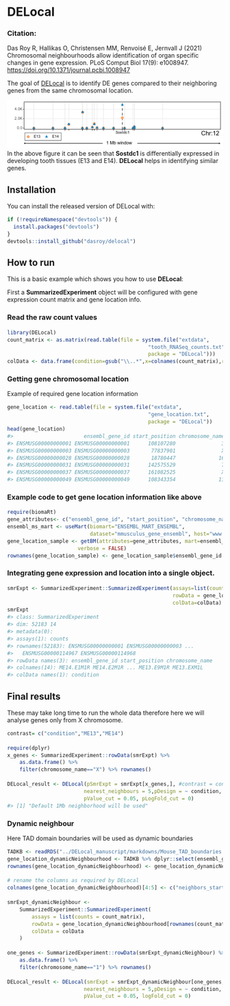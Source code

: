 
<!-- README.md is generated from README.Rmd. Please edit that file -->

# DELocal

### Citation:

Das Roy R, Hallikas O, Christensen MM, Renvoisé E, Jernvall J (2021)
Chromosomal neighbourhoods allow identification of organ specific
changes in gene expression. PLoS Comput Biol 17(9): e1008947.
<https://doi.org/10.1371/journal.pcbi.1008947>

<!-- badges: start -->
<!-- badges: end -->

The goal of [DELocal](https://doi.org/10.1371/journal.pcbi.1008947) is
to identify DE genes compared to their neighboring genes from the same
chromosomal location.

![neighbor](Sos.png)  
In the above figure it can be seen that **Sostdc1** is differentially
expressed in developing tooth tissues (E13 and E14). **DELocal** helps
in identifying similar genes.

## Installation

You can install the released version of DELocal with:

``` r
if (!requireNamespace("devtools")) {
  install.packages("devtools")
}
devtools::install_github("dasroy/delocal")
```

## How to run

This is a basic example which shows you how to use **DELocal**:

First a **SummarizedExperiment** object will be configured with gene
expression count matrix and gene location info.

### Read the raw count values

``` r
library(DELocal)
count_matrix <- as.matrix(read.table(file = system.file("extdata", 
                                              "tooth_RNASeq_counts.txt", 
                                              package = "DELocal")))
colData <- data.frame(condition=gsub("\\..*",x=colnames(count_matrix),replacement = ""))
```

### Getting gene chromosomal location

Example of required gene location information

``` r
gene_location <- read.table(file = system.file("extdata", 
                                              "gene_location.txt", 
                                              package = "DELocal"))
head(gene_location)
#>                       ensembl_gene_id start_position chromosome_name
#> ENSMUSG00000000001 ENSMUSG00000000001      108107280               3
#> ENSMUSG00000000003 ENSMUSG00000000003       77837901               X
#> ENSMUSG00000000028 ENSMUSG00000000028       18780447              16
#> ENSMUSG00000000031 ENSMUSG00000000031      142575529               7
#> ENSMUSG00000000037 ENSMUSG00000000037      161082525               X
#> ENSMUSG00000000049 ENSMUSG00000000049      108343354              11
```

### Example code to get gene location information like above

``` r
require(biomaRt)
gene_attributes<- c("ensembl_gene_id", "start_position", "chromosome_name")
ensembl_ms_mart <- useMart(biomart="ENSEMBL_MART_ENSEMBL",
                           dataset="mmusculus_gene_ensembl", host="www.ensembl.org")
gene_location_sample <- getBM(attributes=gene_attributes, mart=ensembl_ms_mart,
                       verbose = FALSE)
rownames(gene_location_sample) <- gene_location_sample$ensembl_gene_id
```

### Integrating gene expression and location into a single object.

``` r
smrExpt <- SummarizedExperiment::SummarizedExperiment(assays=list(counts=count_matrix),
                                                      rowData = gene_location, 
                                                      colData=colData)
smrExpt
#> class: SummarizedExperiment 
#> dim: 52183 14 
#> metadata(0):
#> assays(1): counts
#> rownames(52183): ENSMUSG00000000001 ENSMUSG00000000003 ...
#>   ENSMUSG00000114967 ENSMUSG00000114968
#> rowData names(3): ensembl_gene_id start_position chromosome_name
#> colnames(14): ME14.E1M1R ME14.E2M1R ... ME13.E9M1R ME13.EXM1L
#> colData names(1): condition
```

## Final results

These may take long time to run the whole data therefore here we will
analyse genes only from X chromosome.

``` r
contrast= c("condition","ME13","ME14")

require(dplyr)
x_genes <- SummarizedExperiment::rowData(smrExpt) %>% 
    as.data.frame() %>% 
    filter(chromosome_name=="X") %>% rownames() 

DELocal_result <- DELocal(pSmrExpt = smrExpt[x_genes,], #contrast = contrast,
                         nearest_neighbours = 5,pDesign = ~ condition,
                         pValue_cut = 0.05, pLogFold_cut = 0)
#> [1] "Default 1Mb neighborhood will be used"
```

### Dynamic neighbour

Here TAD domain boundaries will be used as dynamic boundaries

``` r
TADKB <- readRDS("../DELocal_manuscript/markdowns/Mouse_TAD_boundaries.rds")
gene_location_dynamicNeighbourhood <- TADKB %>% dplyr::select(ensembl_gene_id, start_position, chromosome_name,startTAD   ,endTAD) %>% unique()
rownames(gene_location_dynamicNeighbourhood) <- gene_location_dynamicNeighbourhood$ensembl_gene_id

# rename the columns as required by DELocal
colnames(gene_location_dynamicNeighbourhood)[4:5] <- c("neighbors_start","neighbors_end")

smrExpt_dynamicNeighbour <-
    SummarizedExperiment::SummarizedExperiment(
        assays = list(counts = count_matrix),
        rowData = gene_location_dynamicNeighbourhood[rownames(count_matrix), ],
        colData = colData
    )
                                                      
one_genes <- SummarizedExperiment::rowData(smrExpt_dynamicNeighbour) %>% 
    as.data.frame() %>% 
    filter(chromosome_name=="1") %>% rownames() 

DELocal_result <- DELocal(smrExpt = smrExpt_dynamicNeighbour[one_genes,], contrast = contrast,
                         nearest_neighbours = 5,pDesign = ~ condition,
                         pValue_cut = 0.05, logFold_cut = 0)
```
